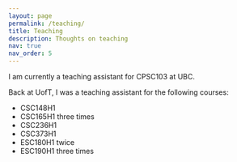 ```yaml
---
layout: page
permalink: /teaching/
title: Teaching
description: Thoughts on teaching
nav: true
nav_order: 5
---
```


I am currently a teaching assistant for CPSC103 at UBC.

Back at UofT, I was a teaching assistant for the following courses:

* CSC148H1
* CSC165H1 three times
* CSC236H1
* CSC373H1
* ESC180H1 twice
* ESC190H1 three times
